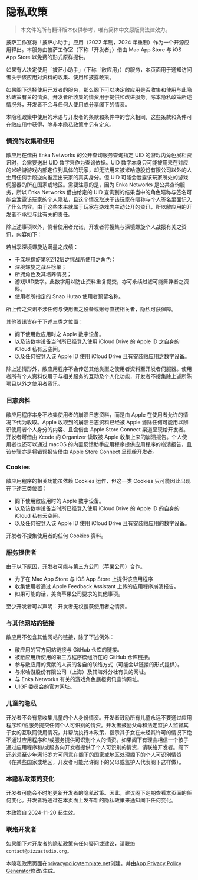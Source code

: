 # **隐私政策**

> 本文件的所有翻译版本仅供参考，唯有简体中文原版具法律效力。

披萨工作室将「披萨小助手」应用（2022 年制，2024 年重制）作为一个开源应用释出。本服务由披萨工作室（下称「开发者」）借由 Mac App Store 与 iOS App Store 以免费的形式原样提供。

如果有人决定使用「披萨小助手」（下称「敝应用」）的服务，本页面用于通知访问者关于该应用对资料的收集、使用和披露政策。

如果阁下选择使用开发者的服务，那么阁下可以决定敝应用是否收集和使用与此隐私政策有关的情资。开发者所收集的情资用于提供和改进服务。除本隐私政策所述情况外，开发者不会与任何人使用或分享阁下的情资。

本隐私政策中使用的术语与开发者的条款和条件中的含义相同，这些条款和条件可在敝应用中获得、除非本隐私政策中另有定义。

### **情资的收集和使用**

敝应用在借由 Enka Networks 的公开查询服务查询指定 UID 的游戏内角色展柜资讯时，会需要送出 UID 数字来作为查询依据。UID 数字本身只可能被用来在对应的米哈游游戏内部定位到具体的玩家，却无法用来被米哈游股份有限公司以外的人士用任何手段逆向推定出玩家的真实身分。但 UID 可能会泄露该玩家所处的游戏伺服器的所在国家或地区。需要注意的是，因为 Enka Networks 是公共查询服务，所以 Enka Networks 借由给定的 UID 查询到的结果当中的角色暱称与签名可能会泄露该玩家的个人隐私，且这个情况取决于该玩家在暱称与个人签名里面记入了什么内容。由于这些本来就属于玩家在游戏内主动公开的资讯，所以敝应用的开发者不承担与此有关的责任。

除上述事项以外，倘若使用者允诺，开发者将搜集与深境螺旋个人战报有关之资讯，内容如下：

若当季深境螺旋达满星之成绩：

- 于深境螺旋第9至12层之挑战所使用之角色；
- 深境螺旋之战斗榜单；
- 所拥角色及其培养情况；
- 游戏UID数字。此数字用以防止资料重复提交，亦可永续过滤可能舞弊者之资料。
- 使用者所指定的 Snap Hutao 使用者预留名称。

所上传之资讯不涉任何与使用者之设备或账号直接相关者，隐私可获保障。

其他资讯皆存于下述三类之位置：

- 阁下使用敝应用时之 Apple 数字设备。
- 以及该数字设备当时所已经登入使用 iCloud Drive 的 Apple ID 之自身的 iCloud 私有云空间。
- 以及任何被登入该 Apple ID 使用 iCloud Drive 且有安装敝应用之数字设备。

除上述情形外，敝应用程序不会传送其他类型之使用者资料至开发者伺服器。使用者所有个人资料仅用于与相关服务的互动及个人化功能，开发者不搜集除上述所陈项目以外之使用者资讯。

### **日志资料**

敝应用程序本身不收集使用者的崩溃日志资料，而是由 Apple 在使用者允许的情况下代为收取。Apple 收取到的崩溃日志资料已经被 Apple 滤除任何可能用以辨识使用者个人身分的内容、且会借由 Apple Store Connect 渠道呈现给开发者。开发者可借由 Xcode 的 Organizer 读取被 Apple 收集上来的崩溃报告。个人使用者也还可以通过 macOS 的内置反馈助手应用程序提供应用程序的崩溃报告，且该步骤亦是将错误报告借由 Apple Store Connect 呈现给开发者。

### **Cookies**

敝应用程序的相关功能虽依赖 Cookies 运作，但这一类 Cookies 只可能因此出现在下述三类位置：

- 阁下使用敝应用时的 Apple 数字设备。
- 以及该数字设备当时所已经登入使用 iCloud Drive 的 Apple ID 的自身的 iCloud 私有云空间。
- 以及任何被登入该 Apple ID 使用 iCloud Drive 且有安装敝应用的数字设备。

开发者不搜集使用者的任何 Cookies 资料。

### **服务提供者**

由于以下原因，开发者可能与第三方公司（苹果公司）合作。

* 为了在 Mac App Store 与 iOS App Store 上提供该应用程序
* 收集使用者通过 Apple Feedback Assistant 上传的应用程序崩溃报告。
* 如果可能的话，美商苹果公司要求的其他事项。

至少开发者可以声明：开发者无权搜获使用者之情资。

### **与其他网站的链接**

敝应用不包含其他网站的链接，除了下述例外：

- 敝应用的官方网站链接与 GitHub 仓库的链接。
- 被敝应用所使用的第三方程序模组所在的 GitHub 仓库链接。
- 参与敝应用的贡献的人员的各自的联络方式（可能会以链接的形式提供）。
- 与米哈游股份有限公司（上海）及其海外分社有关的网址。
- 与 Enka Networks 有关的游戏角色展柜资讯查询网址。
- UIGF 委员会的官方网址。

### **儿童的隐私**

开发者不会有意收集儿童的个人身份情资。开发者鼓励所有儿童永远不要通过应用程序和/或服务提交任何个人可识别的情资。开发者鼓励父母和法定监护人监督其子女的互联网使用情况，并帮助执行本政策，指示其子女在未经其许可的情况下绝不通过应用程序和/或服务提供可识别个人的情资。如果阁下有理由相信一个孩子通过应用程序和/或服务向开发者提供了个人可识别的情资，请联络开发者。阁下还必须至少年满16岁方可同意在阁下的国家或地区处理阁下的个人可识别情资（在某些国家或地区，开发者可能允许阁下的父母或监护人代表阁下这样做）。

### **本隐私政策的**变化

开发者可能会不时地更新开发者的隐私政策。因此，建议阁下定期查看本页面的任何变化。开发者将通过在本页面上发布新的隐私政策来通知阁下任何变化。

本政策自 2024-11-20 起生效。

### **联络开发者**

如果阁下对开发者的隐私政策有任何疑问或建议，请联络 `contact@pizzastudio.org`。

本隐私政策页面在[privacypolicytemplate.net](https://privacypolicytemplate.net)创建，并由[App Privacy Policy Generator](https://app-privacy-policy-generator.nisrulz.com/)修改/生成。
